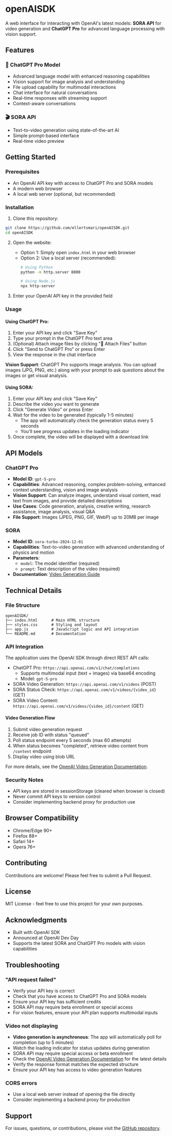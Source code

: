 # openAISDK

A web interface for interacting with OpenAI's latest models: **SORA API** for video generation and **ChatGPT Pro** for advanced language processing with vision support.

## Features

### 🤖 ChatGPT Pro Model
- Advanced language model with enhanced reasoning capabilities
- Vision support for image analysis and understanding
- File upload capability for multimodal interactions
- Chat interface for natural conversations
- Real-time responses with streaming support
- Context-aware conversations

### 🎬 SORA API
- Text-to-video generation using state-of-the-art AI
- Simple prompt-based interface
- Real-time video preview

## Getting Started

### Prerequisites
- An OpenAI API key with access to ChatGPT Pro and SORA models
- A modern web browser
- A local web server (optional, but recommended)

### Installation

1. Clone this repository:
```bash
git clone https://github.com/ellertsmari/openAISDK.git
cd openAISDK
```

2. Open the website:
   - Option 1: Simply open `index.html` in your web browser
   - Option 2: Use a local server (recommended):
     ```bash
     # Using Python
     python -m http.server 8000
     
     # Using Node.js
     npx http-server
     ```

3. Enter your OpenAI API key in the provided field

### Usage

#### Using ChatGPT Pro:
1. Enter your API key and click "Save Key"
2. Type your prompt in the ChatGPT Pro text area
3. (Optional) Attach image files by clicking "📎 Attach Files" button
4. Click "Send to ChatGPT Pro" or press Enter
5. View the response in the chat interface

**Vision Support**: ChatGPT Pro supports image analysis. You can upload images (JPG, PNG, etc.) along with your prompt to ask questions about the images or get visual analysis.

#### Using SORA:
1. Enter your API key and click "Save Key"
2. Describe the video you want to generate
3. Click "Generate Video" or press Enter
4. Wait for the video to be generated (typically 1-5 minutes)
   - The app will automatically check the generation status every 5 seconds
   - You'll see progress updates in the loading indicator
5. Once complete, the video will be displayed with a download link

## API Models

### ChatGPT Pro
- **Model ID**: `gpt-5-pro`
- **Capabilities**: Advanced reasoning, complex problem-solving, enhanced context understanding, vision and image analysis
- **Vision Support**: Can analyze images, understand visual content, read text from images, and provide detailed descriptions
- **Use Cases**: Code generation, analysis, creative writing, research assistance, image analysis, visual Q&A
- **File Support**: Images (JPEG, PNG, GIF, WebP) up to 20MB per image

### SORA
- **Model ID**: `sora-turbo-2024-12-01`
- **Capabilities**: Text-to-video generation with advanced understanding of physics and motion
- **Parameters**:
  - `model`: The model identifier (required)
  - `prompt`: Text description of the video (required)
- **Documentation**: [Video Generation Guide](https://platform.openai.com/docs/guides/video-generation)

## Technical Details

### File Structure
```
openAISDK/
├── index.html      # Main HTML structure
├── styles.css      # Styling and layout
├── app.js          # JavaScript logic and API integration
└── README.md       # Documentation
```

### API Integration
The application uses the OpenAI SDK through direct REST API calls:
- ChatGPT Pro: `https://api.openai.com/v1/chat/completions`
  - Supports multimodal input (text + images) via base64 encoding
  - Model: `gpt-5-pro`
- SORA Video Generation: `https://api.openai.com/v1/videos` (POST)
- SORA Status Check: `https://api.openai.com/v1/videos/{video_id}` (GET)
- SORA Video Content: `https://api.openai.com/v1/videos/{video_id}/content` (GET)

#### Video Generation Flow
1. Submit video generation request
2. Receive job ID with status "queued"
3. Poll status endpoint every 5 seconds (max 60 attempts)
4. When status becomes "completed", retrieve video content from `/content` endpoint
5. Display video using blob URL

For more details, see the [OpenAI Video Generation Documentation](https://platform.openai.com/docs/guides/video-generation).

### Security Notes
- API keys are stored in sessionStorage (cleared when browser is closed)
- Never commit API keys to version control
- Consider implementing backend proxy for production use

## Browser Compatibility
- Chrome/Edge 90+
- Firefox 88+
- Safari 14+
- Opera 76+

## Contributing
Contributions are welcome! Please feel free to submit a Pull Request.

## License
MIT License - feel free to use this project for your own purposes.

## Acknowledgments
- Built with OpenAI SDK
- Announced at OpenAI Dev Day
- Supports the latest SORA and ChatGPT Pro models with vision capabilities

## Troubleshooting

### "API request failed"
- Verify your API key is correct
- Check that you have access to ChatGPT Pro and SORA models
- Ensure your API key has sufficient credits
- SORA API may require beta enrollment or special access
- For vision features, ensure your API plan supports multimodal inputs

### Video not displaying
- **Video generation is asynchronous**: The app will automatically poll for completion (up to 5 minutes)
- Watch the loading indicator for status updates during generation
- SORA API may require special access or beta enrollment
- Check the [OpenAI Video Generation Documentation](https://platform.openai.com/docs/guides/video-generation) for the latest details
- Verify the response format matches the expected structure
- Ensure your API key has access to video generation features

### CORS errors
- Use a local web server instead of opening the file directly
- Consider implementing a backend proxy for production

## Support
For issues, questions, or contributions, please visit the [GitHub repository](https://github.com/ellertsmari/openAISDK).
